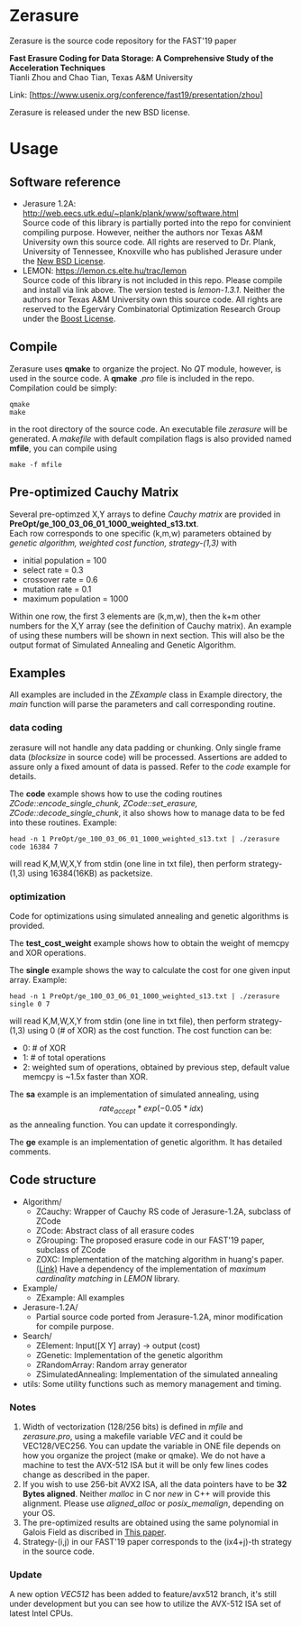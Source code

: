 # Zerasure
Zerasure is the source code repository for the FAST'19 paper

**Fast Erasure Coding for Data Storage: A Comprehensive Study of the Acceleration Techniques**  
Tianli Zhou and Chao Tian, Texas A&M University

Link: [https://www.usenix.org/conference/fast19/presentation/zhou]

Zerasure is released under the new BSD license.

# Usage
## Software reference
- Jerasure 1.2A: 
http://web.eecs.utk.edu/~plank/plank/www/software.html  
Source code of this library is partially ported into the repo for convinient compiling purpose. However, neither the authors nor Texas A&M University own this source code. All rights are reserved to Dr. Plank, University of Tennessee, Knoxville who has published Jerasure under the [New BSD License](https://opensource.org/licenses/BSD-3-Clause).
- LEMON:
https://lemon.cs.elte.hu/trac/lemon  
Source code of this library is not included in this repo. Please compile and install via link above. The version tested is *lemon-1.3.1*. Neither the authors nor Texas A&M University own this source code. All rights are reserved to the Egerváry Combinatorial Optimization Research Group under the [Boost License](https://opensource.org/licenses/BSL-1.0).

## Compile
Zerasure uses **qmake** to organize the project. No *QT* module, however, is used in the source code.
A **qmake** *.pro* file is included in the repo. Compilation could be simply:
~~~~
qmake
make
~~~~
in the root directory of the source code. An executable file *zerasure* will be generated.
A *makefile* with default compilation flags is also provided named **mfile**, you can compile using
~~~
make -f mfile
~~~

## Pre-optimized Cauchy Matrix
Several pre-optimzed X,Y arrays to define *Cauchy matrix* are provided in **PreOpt/ge_100_03_06_01_1000_weighted_s13.txt**.  
Each row corresponds to one specific (k,m,w) parameters obtained by *genetic algorithm, weighted cost function, strategy-(1,3)* with

- initial population = 100
- select rate = 0.3
- crossover rate = 0.6
- mutation rate = 0.1
- maximum population = 1000

Within one row, the first 3 elements are (k,m,w), then the k+m other numbers for the X,Y array (see the definition of Cauchy matrix). An example of using these numbers will be shown in next section.
This will also be the output format of Simulated Annealing and Genetic Algorithm.

## Examples
All examples are included in the *ZExample* class in Example directory, the *main* function will parse the parameters and call corresponding routine.

### data coding 
zerasure will not handle any data padding or chunking. Only single frame data (*blocksize* in source code) will be processed. Assertions are added to assure only a fixed amount of data is passed. Refer to the *code* example for details. 

The **code** example shows how to use the coding routines *ZCode::encode_single_chunk, ZCode::set_erasure, ZCode::decode_single_chunk*, it also shows how to manage data to be fed into these routines.
Example:
~~~
head -n 1 PreOpt/ge_100_03_06_01_1000_weighted_s13.txt | ./zerasure code 16384 7
~~~
will read K,M,W,X,Y from stdin (one line in txt file), then perform strategy-(1,3) using 16384(16KB) as packetsize.

### optimization
Code for optimizations using simulated annealing and genetic algorithms is provided.

The **test_cost_weight** example shows how to obtain the weight of memcpy and XOR operations.

The **single** example shows the way to calculate the cost for one given input array.
Example:
~~~
head -n 1 PreOpt/ge_100_03_06_01_1000_weighted_s13.txt | ./zerasure single 0 7
~~~
will read K,M,W,X,Y from stdin (one line in txt file), then perform strategy-(1,3) using 0 (# of XOR) as the cost function.
The cost function can be:

- 0: # of XOR
- 1: # of total operations
- 2: weighted sum of operations, obtained by previous step, default value memcpy is ~1.5x faster than XOR.

The **sa** example is an implementation of simulated annealing, using
$$rate_{accept} * exp(-0.05*idx)$$
as the annealing function. You can update it correspondingly.

The **ge** example is an implementation of genetic algorithm. It has detailed comments. 

## Code structure
- Algorithm/
    - ZCauchy: Wrapper of Cauchy RS code of Jerasure-1.2A, subclass of ZCode
    - ZCode: Abstract class of all erasure codes
    - ZGrouping: The proposed erasure code in our FAST'19 paper, subclass of ZCode
    - ZOXC: Implementation of the matching algorithm in huang's paper. [(Link)](https://www.microsoft.com/en-us/research/wp-content/uploads/2016/11/On-Optimizing-XOR-Based-Codes-for-Fault-Tolerant-Storage-Applications.pdf) Have a dependency of the implementation of *maximum cardinality matching* in *LEMON* library.
- Example/
    - ZExample: All examples
- Jerasure-1.2A/
    - Partial source code ported from Jerasure-1.2A, minor modification for compile purpose.
- Search/
    - ZElement: Input([X Y] array) -> output (cost)
    - ZGenetic: Implementation of the genetic algorithm 
    - ZRandomArray: Random array generator
    - ZSimulatedAnnealing: Implementation of the simulated annealing
- utils: Some utility functions such as memory management and timing.

### Notes
1. Width of vectorization (128/256 bits) is defined in *mfile* and *zerasure.pro*, using a makefile variable *VEC* and it could be VEC128/VEC256. You can update the variable in ONE file depends on how you organize the project (make or qmake). We do not have a machine to test the AVX-512 ISA but it will be only few lines codes change as described in the paper.
2. If you wish to use 256-bit AVX2 ISA, all the data pointers have to be **32 Bytes aligned**. Neither *malloc* in C nor *new* in C++ will provide this alignment. Please use *aligned_alloc* or *posix_memalign*, depending on your OS.
3. The pre-optimized results are obtained using the same polynomial in Galois Field as discribed in [This paper](https://web.eecs.utk.edu/~plank/plank/papers/CS-08-627.pdf).
4. Strategy-(i,j) in our FAST'19 paper corresponds to the (ix4+j)-th strategy in the source code.

### Update
A new option *VEC512* has been added to feature/avx512 branch, it's still under development but you can see how to utilize the AVX-512 ISA set of latest Intel CPUs.
